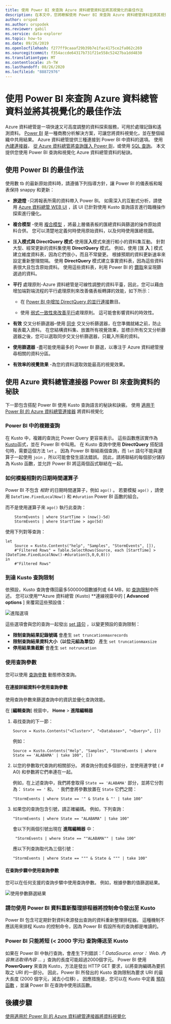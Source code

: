 ```yaml
---
title: 使用 Power BI 來查詢 Azure 資料總管資料並將其視覺化的最佳作法
description: 在本文中，您將瞭解使用 Power BI 來查詢 Azure 資料總管資料並將其視覺化的最佳作法。
author: orspod
ms.author: orspodek
ms.reviewer: gabil
ms.service: data-explorer
ms.topic: how-to
ms.date: 09/26/2019
ms.openlocfilehash: f277ff9caaaf29b39b7e1fac4175ce2fa862c269
ms.sourcegitcommit: f354accde64317b731f21e558c52427ba1dd4830
ms.translationtype: MT
ms.contentlocale: zh-TW
ms.lasthandoff: 08/26/2020
ms.locfileid: "88872976"
---
```

# <a name="best-practices-for-using-power-bi-to-query-and-visualize-azure-data-explorer-data"></a>使用 Power BI 來查詢 Azure 資料總管資料並將其視覺化的最佳作法

Azure 資料總管是一項快速又可高度調整的資料探索服務，可用於處理記錄和遙測資料。 [Power BI](https://docs.microsoft.com/power-bi/) 是一種商務分析解決方案，可讓您將資料視覺化，並在整個組織中共用結果。 Azure 資料總管提供三種連接到 Power BI 中資料的選項。 使用 [內建連接器](power-bi-connector.md)， [從 Azure 資料總管將查詢匯入 Power BI](power-bi-imported-query.md)，或使用 [SQL 查詢](power-bi-sql-query.md)。 本文提供您使用 Power BI 查詢和視覺化 Azure 資料總管資料的秘訣。 

## <a name="best-practices-for-using-power-bi"></a>使用 Power BI 的最佳作法 

使用數 tb 的最新原始資料時，請遵循下列指導方針，讓 Power BI 的儀表板和報表保持 snappy 和更新：

* **旅遊燈** -只將報表所需的資料帶入 Power BI。 如需深入的互動式分析，請使用 [Azure 資料總管 WEB UI](web-query-data.md) ，該 UI 已針對使用 Kusto 查詢語言進行臨機操作探索進行優化。

* **複合模型** -使用 [複合模型](https://docs.microsoft.com/power-bi/desktop-composite-models) ，將最上層儀表板的匯總資料與篩選的操作原始資料合併。 您可以清楚地定義何時使用原始資料，以及何時使用匯總視圖。 

* 匯**入模式與 DirectQuery 模式**-使用匯**入**模式來進行較小的資料集互動。 針對大型、經常更新的資料集使用 **DirectQuery** 模式。 例如，使用 [匯 **入** ] 模式建立維度資料表，因為它們很小，而且不常變更。 根據預期的資料更新速率來設定重新整理間隔。 使用 **DirectQuery** 模式建立事實資料表，因為這些資料表很大且包含原始資料。 使用這些資料表，利用 Power BI 的 [鑽取](https://docs.microsoft.com/power-bi/desktop-drillthrough)來呈現篩選過的資料。

* **平行** 處理原則-Azure 資料總管是可線性調整的資料平臺，因此，您可以藉由增加端對端流程的平行處理原則來改善儀表板轉譯的效能，如下所示：

   * 在 [Power BI 中增加 DirectQuery 的並行連接](https://docs.microsoft.com/power-bi/desktop-directquery-about#maximum-number-of-connections-option-for-directquery)數目。

   * 使用 [弱式一致性來改善平行](kusto/concepts/queryconsistency.md)處理原則。 這可能會影響資料的時效性。

* **有效** 交叉分析篩選器–使用 [同步](https://docs.microsoft.com/power-bi/visuals/power-bi-visualization-slicers#sync-and-use-slicers-on-other-pages) 交叉分析篩選器，在您準備就緒之前，防止報表載入資料。 在您結構資料集、放置所有視覺效果，並標示所有交叉分析篩選器之後，您可以選取同步交叉分析篩選器，只載入所需的資料。

* **使用篩選器** -盡可能使用最多的 Power BI 篩選，以專注于 Azure 資料總管搜尋相關的資料分區。

* **有效率的視覺效果** -為您的資料選取效能最高的視覺效果。

## <a name="tips-for-using-the-azure-data-explorer-connector-for-power-bi-to-query-data"></a>使用 Azure 資料總管連接器 Power BI 來查詢資料的秘訣

下一節包含搭配 Power BI 使用 Kusto 查詢語言的秘訣和訣竅。 使用 [適用于 Power BI 的 Azure 資料總管連接器](power-bi-connector.md) 將資料視覺化

### <a name="complex-queries-in-power-bi"></a>Power BI 中的複雜查詢

在 Kusto 中，複雜的查詢比 Power Query 更容易表示。 這些函數應該實作為 [Kusto](kusto/query/functions/index.md)函式，並在 Power BI 中叫用。 在 Kusto 查詢中使用 **DirectQuery** 搭配語句時，需要這個方法 `let` 。 因為 Power BI 聯結兩個查詢，而 `let` 語句不能與運算子一起使用 `join` ，所以可能會發生語法錯誤。 因此，請將聯結的每個部分儲存為 Kusto 函數，並允許 Power BI 將這兩個函式聯結在一起。

### <a name="how-to-simulate-a-relative-date-time-operator"></a>如何模擬相對的日期時間運算子

Power BI 不包含 *相對* 的日期時間運算子，例如 `ago()` 。
若要模擬 `ago()` ，請使用 `DateTime.FixedLocalNow()` 和 `#duration` Power BI 函數的組合。

而不是使用運算子來 `ago()` 執行此查詢：

```kusto
    StormEvents | where StartTime > (now()-5d)
    StormEvents | where StartTime > ago(5d)
``` 

使用下列對等查詢：

```powerquery-m
let
    Source = Kusto.Contents("help", "Samples", "StormEvents", []),
    #"Filtered Rows" = Table.SelectRows(Source, each [StartTime] > (DateTime.FixedLocalNow()-#duration(5,0,0,0)))
in
    #"Filtered Rows"
```

### <a name="reaching-kusto-query-limits"></a>到達 Kusto 查詢限制 

依預設，Kusto 查詢會傳回最多500000個數據列或 64 MB，如 [查詢限制](kusto/concepts/querylimits.md)中所述。 您可以使用**Azure 資料總管 (Kusto) **連線視窗中的 [ **Advanced options** ] 來覆寫這些預設值：

![進階選項](media/power-bi-best-practices/advanced-options.png)

這些選項會與您的查詢一起發出 [set 語句](kusto/query/setstatement.md) ，以變更預設的查詢限制：

  * **限制查詢結果記錄號碼** 會產生 `set truncationmaxrecords`
  * **限制查詢結果資料大小（以位元組為單位）** 產生 `set truncationmaxsize`
  * **停用結果集截斷** 會產生 `set notruncation`

### <a name="using-query-parameters"></a>使用查詢參數

您可以使用 [查詢參數](kusto/query/queryparametersstatement.md) 動態修改查詢。 

#### <a name="using-a-query-parameter-in-the-connection-details"></a>在連接詳細資料中使用查詢參數

使用查詢參數來篩選查詢中的資訊並優化查詢效能。
 
在 [**編輯查詢**] 視窗中， **Home**  >  **進階編輯器**

1. 尋找查詢的下一節：

    ```powerquery-m
    Source = Kusto.Contents("<Cluster>", "<Database>", "<Query>", [])
    ```
   
   例如：

    ```powerquery-m
    Source = Kusto.Contents("Help", "Samples", "StormEvents | where State == 'ALABAMA' | take 100", [])
    ```

1. 以您的參數取代查詢的相關部分。 將查詢分割成多個部分，並使用連字號 ( # A0) 和參數將它們串連在一起。

   例如，在上述查詢中，我們將會取得 `State == 'ALABAMA'` 部分，並將它分割為： `State == '` 和， `'` 我們會將參數放置在 `State` 它們之間：
   
    ```kusto
    "StormEvents | where State == '" & State & "' | take 100"
    ```

1. 如果您的查詢包含引號，請正確編碼。 例如，下列查詢： 

   ```kusto
   "StormEvents | where State == "ALABAMA" | take 100" 
   ```

   會以下列兩個引號出現在 **進階編輯器** 中：

   ```kusto
    "StormEvents | where State == ""ALABAMA"" | take 100"
   ```

   應以下列查詢取代為三個引號：

   ```kusto
   "StormEvents | where State == """ & State & """ | take 100"
   ```

#### <a name="use-a-query-parameter-in-the-query-steps"></a>在查詢步驟中使用查詢參數

您可以在任何支援的查詢步驟中使用查詢參數。 例如，根據參數的值篩選結果。

![使用參數篩選結果](media/power-bi-best-practices/filter-using-parameter.png)

### <a name="dont-use-power-bi-data-refresh-scheduler-to-issue-control-commands-to-kusto"></a>請勿使用 Power BI 資料重新整理排程器將控制命令發出至 Kusto

Power BI 包含可定期針對資料來源發出查詢的資料重新整理排程器。 這種機制不應該用來排程 Kusto 的控制命令，因為 Power BI 假設所有的查詢都是唯讀的。

### <a name="power-bi-can-send-only-short-lt2000-characters-queries-to-kusto"></a>Power BI 只能將短 (&lt; 2000 字元) 查詢傳送至 Kusto

如果在 Power BI 中執行查詢，會產生下列錯誤：「 _DataSource. error： Web. 內容無法取得內容 ..._ 」查詢的長度可能超過2000個字元。 Power BI 使用 **PowerQuery** 來查詢 Kusto，方法是發出 HTTP GET 要求，以將查詢編碼為要抓取之 URI 的一部分。 因此，Power BI 所發出的 Kusto 查詢限制為要求 URI 的最大長度 (2000 個字元，減去小位移) 。 因應措施是，您可以在 Kusto 中定義 [預存函數](kusto/query/schema-entities/stored-functions.md) ，並讓 Power BI 在查詢中使用該函數。

## <a name="next-steps"></a>後續步驟

[使用適用於 Power BI 的 Azure 資料總管連接器將資料視覺化](power-bi-connector.md)




